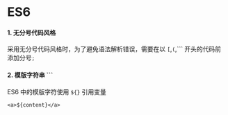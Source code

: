# ES6
#### 1. 无分号代码风格
采用无分号代码风格时，为了避免语法解析错误，需要在以 `[`,`(`,``` 开头的代码前添加分号`;`

#### 2. 模版字符串 ```
ES6 中的模版字符使用 `${}` 引用变量

```
<a>${content}</a>
```
